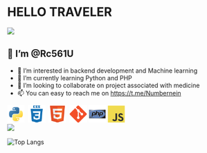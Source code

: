 <h1>HELLO TRAVELER</h1>
<div id="header"  align="left">
  <img src="https://media.giphy.com/media/PgLLtnqHts1woXeKpy/giphy.gif" width="400"/>  
</div>
<div id="badges">
</div>

## 👋 I’m @Rc561U
- 👀 I’m interested in backend development and Machine learning 
- 🌱 I’m currently learning Python and PHP
- 💞️ I’m looking to collaborate on project associated with medicine
- 📫 You can easy to reach me on https://t.me/Numbernein
<div>
  <img src="https://github.com/devicons/devicon/blob/master/icons/python/python-original.svg" title="Spring" alt="Spring" width="40" height="40"/>&nbsp;
  <img src="https://github.com/devicons/devicon/blob/master/icons/css3/css3-plain-wordmark.svg"  title="CSS3" alt="CSS" width="40" height="40"/>&nbsp;
  <img src="https://github.com/devicons/devicon/blob/master/icons/html5/html5-original.svg" title="HTML5" alt="HTML" width="40" height="40"/>&nbsp;
  <img src="https://github.com/devicons/devicon/blob/master/icons/git/git-original.svg" title="Git" **alt="Git" width="40" height="40"/>
  <img src="https://github.com/devicons/devicon/blob/master/icons/php/php-original.svg" title="Git" **alt="Git" width="40" height="40"/>
  <img src="https://github.com/devicons/devicon/blob/master/icons/javascript/javascript-original.svg" title="Git" **alt="Git" width="40" height="40"/>

</div>
<!---
Rc561U/Rc561U is a ✨ special ✨ repository because its `README.md` (this file) appears on your GitHub profile.
You can click the Preview link to take a look at your changes.
--->



<img src="https://www.codewars.com/users/Rc561U/badges/large">

 ![Top Langs](https://github-readme-stats.vercel.app/api/top-langs/?username=Rc561U&hide=javascript,css,scss,html&theme=tokyonight)

